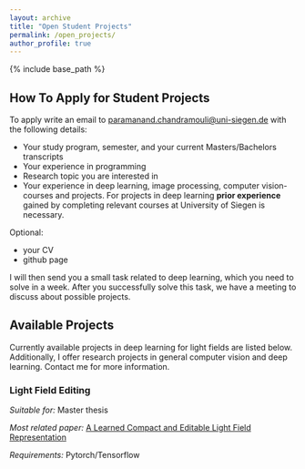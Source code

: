 ```yaml
---
layout: archive
title: "Open Student Projects"
permalink: /open_projects/
author_profile: true
---
```


{% include base_path %}

## How To Apply for Student Projects

To apply write an email to paramanand.chandramouli@uni-siegen.de with the following details:
- Your study program, semester, and your current Masters/Bachelors transcripts
- Your experience in programming
- Research topic you are interested in
- Your experience in deep learning, image processing, computer vision- courses and projects.
  For projects in deep learning **prior experience** gained by completing relevant courses at University of Siegen is necessary.

Optional:
- your CV
- github page

I will then send you a small task related to deep learning, which you need to solve in a week. After you successfully solve this task, we have a meeting to discuss  about possible projects.


## Available Projects
Currently available projects in deep learning for light fields are listed below.
Additionally, I offer research projects in general computer vision and deep learning. 
Contact me for more information.

### Light Field Editing
*Suitable for:* Master thesis

*Most related paper:* [A Learned Compact and Editable Light Field Representation](https://arxiv.org/abs/2103.11314)

*Requirements:* Pytorch/Tensorflow

